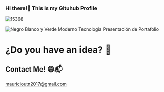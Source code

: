 ### Hi there!👋 This is my Gituhub Profile 
![15368](https://user-images.githubusercontent.com/106267352/221077862-2809652a-d3d1-48fa-be3f-991560617210.png)

![Negro Blanco y Verde Moderno Tecnología Presentación de Portafolio](https://user-images.githubusercontent.com/106267352/221073818-13079405-37bb-4789-9d01-75a15604170c.gif)

# ¿Do you have an idea? 🤔
## Contact Me! 😁📬

mauricioutn2017@gmail.com
<!--
**MauricioSor/MauricioSor** is a ✨ _special_ ✨ repository because its `README.md` (this file) appears on your GitHub profile.

Here are some ideas to get you started:

- 🔭 I’m currently working on ...
- 🌱 I’m currently learning ...
- 👯 I’m looking to collaborate on ...
- 🤔 I’m looking for help with ...
- 💬 Ask me about ...
- 📫 How to reach me: ...
- 😄 Pronouns: ...
- ⚡ Fun fact: ...
-->
